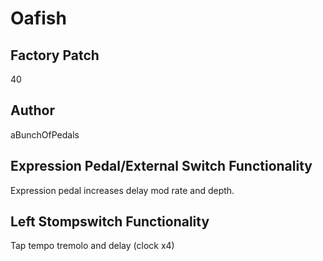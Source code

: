 



# Oafish

## Factory Patch


40  

## Author


aBunchOfPedals  

## Expression Pedal/External Switch Functionality


Expression pedal increases delay mod rate and depth.  

## Left Stompswitch Functionality


Tap tempo tremolo and delay  (clock x4)